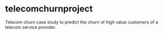 # telecomchurnproject
Telecom churn case study to predict the churn of high value customers of a telecom service provider.
